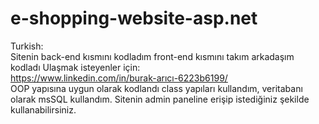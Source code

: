 # e-shopping-website-asp.net
Turkish:  
Sitenin back-end kısmını kodladım front-end kısmını takım arkadaşım kodladı Ulaşmak isteyenler için:  
https://www.linkedin.com/in/burak-arıcı-6223b6199/  
OOP yapısına uygun olarak kodlandı class yapıları kullandım, veritabanı olarak msSQL kullandım. Sitenin admin paneline erişip istediğiniz şekilde kullanabilirsiniz.
